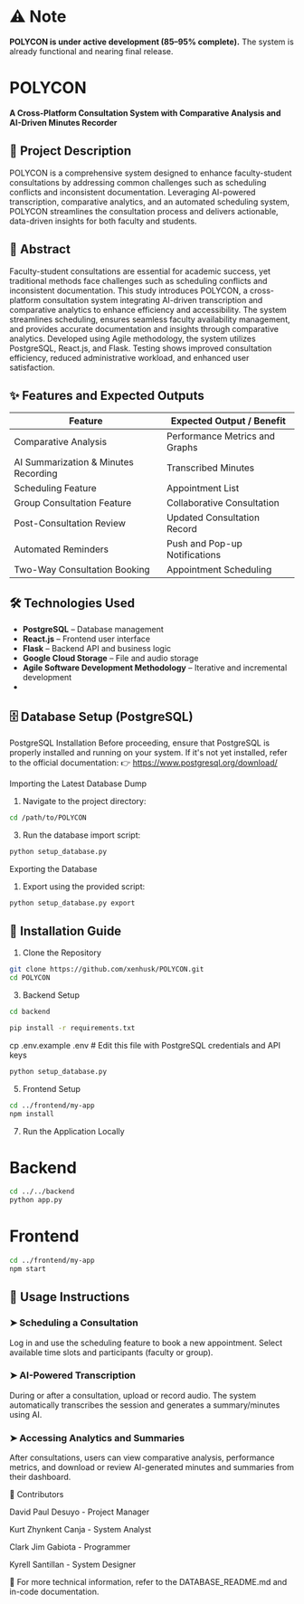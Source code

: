 # ⚠️ Note  
**POLYCON is under active development (85–95% complete).** The system is already functional and nearing final release.

# POLYCON  
**A Cross-Platform Consultation System with Comparative Analysis and AI-Driven Minutes Recorder**

## 📘 Project Description
POLYCON is a comprehensive system designed to enhance faculty-student consultations by addressing common challenges such as scheduling conflicts and inconsistent documentation. Leveraging AI-powered transcription, comparative analytics, and an automated scheduling system, POLYCON streamlines the consultation process and delivers actionable, data-driven insights for both faculty and students.

## 🧾 Abstract
Faculty-student consultations are essential for academic success, yet traditional methods face challenges such as scheduling conflicts and inconsistent documentation. This study introduces POLYCON, a cross-platform consultation system integrating AI-driven transcription and comparative analytics to enhance efficiency and accessibility. The system streamlines scheduling, ensures seamless faculty availability management, and provides accurate documentation and insights through comparative analytics. Developed using Agile methodology, the system utilizes PostgreSQL, React.js, and Flask. Testing shows improved consultation efficiency, reduced administrative workload, and enhanced user satisfaction.

## ✨ Features and Expected Outputs

| Feature                               | Expected Output / Benefit             |
|--------------------------------------|----------------------------------------|
| Comparative Analysis                 | Performance Metrics and Graphs         |
| AI Summarization & Minutes Recording | Transcribed Minutes                    |
| Scheduling Feature                   | Appointment List                       |
| Group Consultation Feature           | Collaborative Consultation             |
| Post-Consultation Review             | Updated Consultation Record            |
| Automated Reminders                  | Push and Pop-up Notifications          |
| Two-Way Consultation Booking         | Appointment Scheduling                 |

## 🛠️ Technologies Used
- **PostgreSQL** – Database management  
- **React.js** – Frontend user interface  
- **Flask** – Backend API and business logic  
- **Google Cloud Storage** – File and audio storage  
- **Agile Software Development Methodology** – Iterative and incremental development
- 
## 🗄️ Database Setup (PostgreSQL)
PostgreSQL Installation
Before proceeding, ensure that PostgreSQL is properly installed and running on your system.
If it's not yet installed, refer to the official documentation:
👉 https://www.postgresql.org/download/

Importing the Latest Database Dump
1. Navigate to the project directory:
```sh
cd /path/to/POLYCON
```
3. Run the database import script:
```sh
python setup_database.py
```
Exporting the Database
1. Export using the provided script:
```sh
python setup_database.py export
```

## 🚀 Installation Guide
1. Clone the Repository
```sh
git clone https://github.com/xenhusk/POLYCON.git
cd POLYCON
```
3. Backend Setup
```sh
cd backend
```
```sh
pip install -r requirements.txt
```
cp .env.example .env  # Edit this file with PostgreSQL credentials and API keys
```sh
python setup_database.py
```
5. Frontend Setup
```sh
cd ../frontend/my-app
npm install
```
7. Run the Application Locally
# Backend
```sh
cd ../../backend
python app.py
```
# Frontend
```sh
cd ../frontend/my-app
npm start
```

## 📎 Usage Instructions

### ➤ Scheduling a Consultation  
Log in and use the scheduling feature to book a new appointment. Select available time slots and participants (faculty or group).

### ➤ AI-Powered Transcription  
During or after a consultation, upload or record audio. The system automatically transcribes the session and generates a summary/minutes using AI.

### ➤ Accessing Analytics and Summaries  
After consultations, users can view comparative analysis, performance metrics, and download or review AI-generated minutes and summaries from their dashboard.


👥 Contributors

David Paul Desuyo - Project Manager

Kurt Zhynkent Canja - System Analyst

Clark Jim Gabiota - Programmer

Kyrell Santillan - System Designer

📄 For more technical information, refer to the DATABASE_README.md and in-code documentation.
